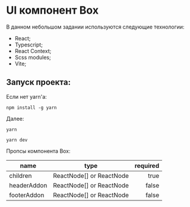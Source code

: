 # UI компонент Box

В данном небольшом задании используются следующие технологии:
- React;
- Typescript;
- React Context;
- Scss modules;
- Vite;

## Запуск проекта:

Если нет yarn'а:
```
npm install -g yarn
```
Далее:
```
yarn
```
```
yarn dev
```
Пропсы компонента Box:

| name       | type               | required |
| ------------- |:------------------:| -----:|
| children     | ReactNode[] or ReactNode    | true |
| headerAddon     | ReactNode[] or ReactNode |   false |
| footerAddon  | ReactNode[] or ReactNode         |    false |
